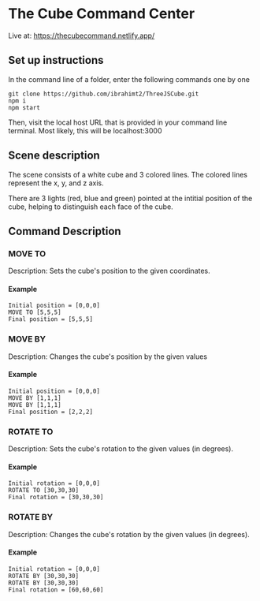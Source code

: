 # The Cube Command Center

Live at: https://thecubecommand.netlify.app/

## Set up instructions 
In the command line of a folder, enter the following commands one by one
```
git clone https://github.com/ibrahimt2/ThreeJSCube.git
npm i
npm start 
```

Then, visit the local host URL that is provided in your command line terminal. Most likely, this will be localhost:3000

## Scene description

The scene consists of a white cube and 3 colored lines. The colored lines represent the x, y, and z axis. 

There are 3 lights (red, blue and green) pointed at the intitial position of the cube, helping to distinguish each face of the cube. 

## Command Description

### MOVE TO
Description: Sets the cube's position to the given coordinates. 
#### Example
```
Initial position = [0,0,0]
MOVE TO [5,5,5]
Final position = [5,5,5]
```


### MOVE BY 
Description: Changes the cube's position by the given values
#### Example
```
Initial position = [0,0,0]
MOVE BY [1,1,1]
MOVE BY [1,1,1]
Final position = [2,2,2]
```

### ROTATE TO 
Description: Sets the cube's rotation to the given values (in degrees).
#### Example
```
Initial rotation = [0,0,0]
ROTATE TO [30,30,30]
Final rotation = [30,30,30]
```

### ROTATE BY
Description: Changes the cube's rotation by the given values (in degrees).
#### Example
```
Initial rotation = [0,0,0]
ROTATE BY [30,30,30]
ROTATE BY [30,30,30]
Final rotation = [60,60,60]
```